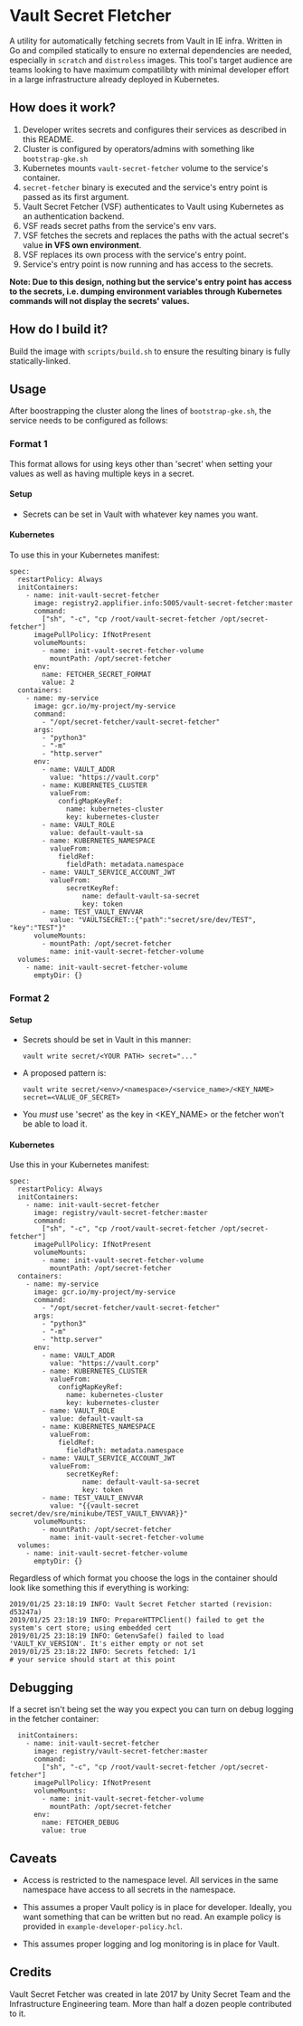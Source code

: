 # Vault Secret Fletcher

A utility for automatically fetching secrets from Vault in IE infra. Written in Go and compiled statically to ensure no external dependencies are needed, especially in `scratch` and `distroless` images. This tool's target audience are teams looking to have maximum compatilibty with minimal developer effort in a large infrastructure already deployed in Kubernetes.

## How does it work?
1. Developer writes secrets and configures their services as described in this README.
2. Cluster is configured by operators/admins with something like `bootstrap-gke.sh`
3. Kubernetes mounts `vault-secret-fetcher` volume to the service's container.
4. `secret-fetcher` binary is executed and the service's entry point is passed as its first argument.
5. Vault Secret Fetcher (VSF) authenticates to Vault using Kubernetes as an authentication backend.
6. VSF reads secret paths from the service's env vars.
7. VSF fetches the secrets and replaces the paths with the actual secret's value **in VFS own environment**.
8. VSF replaces its own process with the service's entry point.
9. Service's entry point is now running and has access to the secrets.

**Note: Due to this design, nothing but the service's entry point has access to the secrets, i.e. dumping environment variables through Kubernetes commands will not display the secrets' values.**

## How do I build it?
Build the image with `scripts/build.sh` to ensure the resulting binary is fully statically-linked.

## Usage

After boostrapping the cluster along the lines of `bootstrap-gke.sh`, the service needs to be configured as follows:

### Format 1

This format allows for using keys other than 'secret' when setting your values as well as having multiple keys in a secret.

#### Setup

- Secrets can be set in Vault with whatever key names you want.

#### Kubernetes

To use this in your Kubernetes manifest:

```
spec:
  restartPolicy: Always
  initContainers:
    - name: init-vault-secret-fetcher
      image: registry2.applifier.info:5005/vault-secret-fetcher:master
      command:
        ["sh", "-c", "cp /root/vault-secret-fetcher /opt/secret-fetcher"]
      imagePullPolicy: IfNotPresent
      volumeMounts:
        - name: init-vault-secret-fetcher-volume
          mountPath: /opt/secret-fetcher
      env:
        name: FETCHER_SECRET_FORMAT
        value: 2
  containers:
    - name: my-service
      image: gcr.io/my-project/my-service
      command:
        - "/opt/secret-fetcher/vault-secret-fetcher"
      args:
        - "python3"
        - "-m"
        - "http.server"
      env:
        - name: VAULT_ADDR
          value: "https://vault.corp"
        - name: KUBERNETES_CLUSTER
          valueFrom:
            configMapKeyRef:
              name: kubernetes-cluster
              key: kubernetes-cluster
        - name: VAULT_ROLE
          value: default-vault-sa
        - name: KUBERNETES_NAMESPACE
          valueFrom:
            fieldRef:
              fieldPath: metadata.namespace
        - name: VAULT_SERVICE_ACCOUNT_JWT
          valueFrom:
              secretKeyRef:
                  name: default-vault-sa-secret
                  key: token
        - name: TEST_VAULT_ENVVAR
          value: "VAULTSECRET::{"path":"secret/sre/dev/TEST", "key":"TEST"}"
      volumeMounts:
        - mountPath: /opt/secret-fetcher
          name: init-vault-secret-fetcher-volume
  volumes:
    - name: init-vault-secret-fetcher-volume
      emptyDir: {}
```

### Format 2

#### Setup

- Secrets should be set in Vault in this manner:

    ```
    vault write secret/<YOUR PATH> secret="..."
    ```
- A proposed pattern is:

    ```
    vault write secret/<env>/<namespace>/<service_name>/<KEY_NAME> secret=<VALUE_OF_SECRET>
    ```

- You *must* use 'secret' as the key in <KEY_NAME> or the fetcher won't be able to load it.

#### Kubernetes

Use this in your Kubernetes manifest:

```
spec:
  restartPolicy: Always
  initContainers:
    - name: init-vault-secret-fetcher
      image: registry/vault-secret-fetcher:master
      command:
        ["sh", "-c", "cp /root/vault-secret-fetcher /opt/secret-fetcher"]
      imagePullPolicy: IfNotPresent
      volumeMounts:
        - name: init-vault-secret-fetcher-volume
          mountPath: /opt/secret-fetcher
  containers:
    - name: my-service
      image: gcr.io/my-project/my-service
      command:
        - "/opt/secret-fetcher/vault-secret-fetcher"
      args:
        - "python3"
        - "-m"
        - "http.server"
      env:
        - name: VAULT_ADDR
          value: "https://vault.corp"
        - name: KUBERNETES_CLUSTER
          valueFrom:
            configMapKeyRef:
              name: kubernetes-cluster
              key: kubernetes-cluster
        - name: VAULT_ROLE
          value: default-vault-sa
        - name: KUBERNETES_NAMESPACE
          valueFrom:
            fieldRef:
              fieldPath: metadata.namespace
        - name: VAULT_SERVICE_ACCOUNT_JWT
          valueFrom:
              secretKeyRef:
                  name: default-vault-sa-secret
                  key: token
        - name: TEST_VAULT_ENVVAR
          value: "{{vault-secret secret/dev/sre/minikube/TEST_VAULT_ENVVAR}}"
      volumeMounts:
        - mountPath: /opt/secret-fetcher
          name: init-vault-secret-fetcher-volume
  volumes:
    - name: init-vault-secret-fetcher-volume
      emptyDir: {}
```


Regardless of which format you choose the logs in the container should look like something this if everything is working:

```
2019/01/25 23:18:19 INFO: Vault Secret Fetcher started (revision: d53247a)
2019/01/25 23:18:19 INFO: PrepareHTTPClient() failed to get the system's cert store; using embedded cert
2019/01/25 23:18:19 INFO: GetenvSafe() failed to load 'VAULT_KV_VERSION'. It's either empty or not set
2019/01/25 23:18:22 INFO: Secrets fetched: 1/1
# your service should start at this point
```

## Debugging

If a secret isn't being set the way you expect you can turn on debug logging in the fetcher container:

```
  initContainers:
    - name: init-vault-secret-fetcher
      image: registry/vault-secret-fetcher:master
      command:
        ["sh", "-c", "cp /root/vault-secret-fetcher /opt/secret-fetcher"]
      imagePullPolicy: IfNotPresent
      volumeMounts:
        - name: init-vault-secret-fetcher-volume
          mountPath: /opt/secret-fetcher
      env:
        name: FETCHER_DEBUG
        value: true
```

## Caveats

- Access is restricted to the namespace level. All services in the same namespace have access to all secrets in the namespace.

- This assumes a proper Vault policy is in place for developer. Ideally, you want something that can be written but no read. An example policy is provided in `example-developer-policy.hcl`.

- This assumes proper logging and log monitoring is in place for Vault.

## Credits

Vault Secret Fetcher was created in late 2017 by Unity Secret Team and the Infrastructure Engineering team. More than half a dozen people contributed to it.
